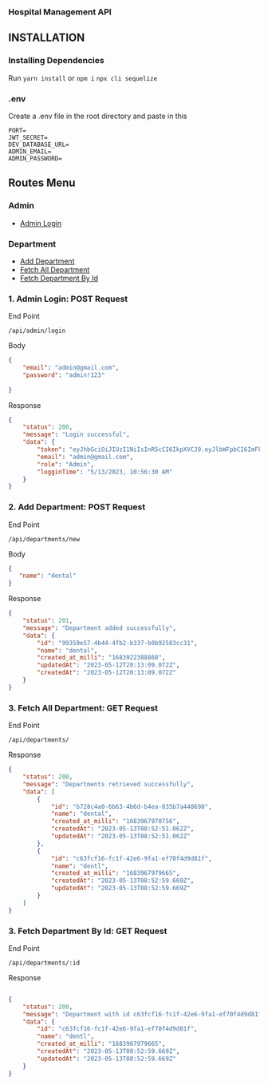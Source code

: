 ### Hospital Management API

## INSTALLATION

### Installing Dependencies

Run
`yarn install` or `npm i`
`npx cli sequelize`

### .env
Create a .env file in the root directory and paste in this

```
PORT=
JWT_SECRET=
DEV_DATABASE_URL=
ADMIN_EMAIL=
ADMIN_PASSWORD=
```

## Routes Menu

### Admin
- [Admin Login](#1-admin-login-post-request)

### Department
- [Add Department](#2-Add-Department-post-request)
- [Fetch All Department](#3-Fetch-All-Department-get-request)
- [Fetch Department By Id](#3-Fetch-Department-By-Id-get-request)


### 1. Admin Login: POST Request

End Point
```
/api/admin/login
```

Body
```json
{
    "email": "admin@gmail.com",
    "password": "admin!123"
    
}
```

Response
```json
{
    "status": 200,
    "message": "Login successful",
    "data": {
        "token": "eyJhbGciOiJIUzI1NiIsInR5cCI6IkpXVCJ9.eyJlbWFpbCI6ImFkbWluQGdtYWlsLmNvbSIsInJvbGUiOiJBZG1pbiIsImlhdCI6MTY4Mzk2ODE5MH0.jcaIUS92c0oJIvKa1ERkZD5d6IOchwc_j48hR9d4XTo",
        "email": "admin@gmail.com",
        "role": "Admin",
        "logginTime": "5/13/2023, 10:56:30 AM"
    }
}
```

### 2. Add Department: POST Request

End Point
```
/api/departments/new
```

Body
```json
{
   "name": "dental"
}
```
Response
```json
{
    "status": 201,
    "message": "Department added successfully",
    "data": {
        "id": "99359e57-4b44-4fb2-b337-b0b92583cc31",
        "name": "dental",
        "created_at_milli": "1683922388868",
        "updatedAt": "2023-05-12T20:13:09.072Z",
        "createdAt": "2023-05-12T20:13:09.072Z"
    }
}
```
### 3. Fetch All Department: GET Request

End Point
```
/api/departments/
```

Response
```json
{
    "status": 200,
    "message": "Departments retrieved successfully",
    "data": [
        {
            "id": "b728c4a0-6b63-4b6d-b4ea-835b7a440698",
            "name": "dental",
            "created_at_milli": "1683967970756",
            "createdAt": "2023-05-13T08:52:51.062Z",
            "updatedAt": "2023-05-13T08:52:51.062Z"
        },
        {
            "id": "c63fcf16-fc1f-42e6-9fa1-ef70f4d9d81f",
            "name": "dentl",
            "created_at_milli": "1683967979665",
            "createdAt": "2023-05-13T08:52:59.669Z",
            "updatedAt": "2023-05-13T08:52:59.669Z"
        }
    ]
}
```
### 3. Fetch Department By Id: GET Request

End Point
```
/api/departments/:id
```
Response
```json

{
    "status": 200,
    "message": "Department with id c63fcf16-fc1f-42e6-9fa1-ef70f4d9d81f successfully retreived!",
    "data": {
        "id": "c63fcf16-fc1f-42e6-9fa1-ef70f4d9d81f",
        "name": "dentl",
        "created_at_milli": "1683967979665",
        "createdAt": "2023-05-13T08:52:59.669Z",
        "updatedAt": "2023-05-13T08:52:59.669Z"
    }
}
```